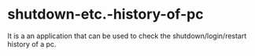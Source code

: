 # shutdown-etc.-history-of-pc
It is a an application that can be used to check the shutdown/login/restart history of a pc.
